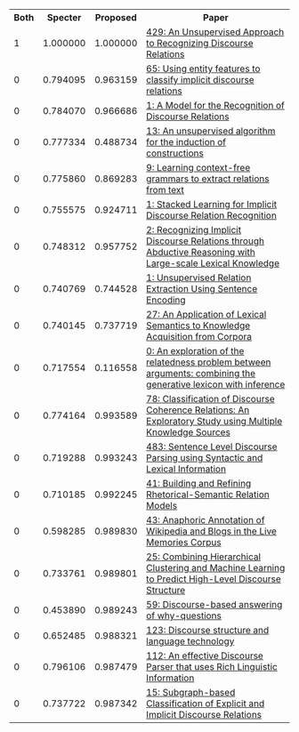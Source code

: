 <html><table><tr>
<th>Both</th>
<th>Specter</th>
<th>Proposed</th>
<th>Paper</th>
</tr>
<tr>
<td>1</td>
<td>1.000000</td>
<td>1.000000</td>
<td><a href="https://www.semanticscholar.org/paper/d208d98c010f3c1b5e2bc40180b9e2e69b88c289">429: An Unsupervised Approach to Recognizing Discourse Relations</a></td>
</tr>
<tr>
<td>0</td>
<td>0.794095</td>
<td>0.963159</td>
<td><a href="https://www.semanticscholar.org/paper/e7fceb9574cb0f9f2de46aa484a3d17cbffe9c7c">65: Using entity features to classify implicit discourse relations</a></td>
</tr>
<tr>
<td>0</td>
<td>0.784070</td>
<td>0.966686</td>
<td><a href="https://www.semanticscholar.org/paper/076c0ed79fd8f12ebb18a1828187c55d9e74110e">1: A Model for the Recognition of Discourse Relations</a></td>
</tr>
<tr>
<td>0</td>
<td>0.777334</td>
<td>0.488734</td>
<td><a href="https://www.semanticscholar.org/paper/c7bde1c6688053bc9cc5983fd4d6280330c748fa">13: An unsupervised algorithm for the induction of constructions</a></td>
</tr>
<tr>
<td>0</td>
<td>0.775860</td>
<td>0.869283</td>
<td><a href="https://www.semanticscholar.org/paper/9920dbf1101a52316f785fa99b4c4d616bea829a">9: Learning context-free grammars to extract relations from text</a></td>
</tr>
<tr>
<td>0</td>
<td>0.755575</td>
<td>0.924711</td>
<td><a href="https://www.semanticscholar.org/paper/2954ec776a920b7a6db8c15c8ccd885f6e7a20bb">1: Stacked Learning for Implicit Discourse Relation Recognition</a></td>
</tr>
<tr>
<td>0</td>
<td>0.748312</td>
<td>0.957752</td>
<td><a href="https://www.semanticscholar.org/paper/3999ee37e33204aea21672473c10bc9ff80555cf">2: Recognizing Implicit Discourse Relations through Abductive Reasoning with Large-scale Lexical Knowledge</a></td>
</tr>
<tr>
<td>0</td>
<td>0.740769</td>
<td>0.744528</td>
<td><a href="https://www.semanticscholar.org/paper/e2b5a5356e2fc7a8c9890258469e15375ecfeb98">1: Unsupervised Relation Extraction Using Sentence Encoding</a></td>
</tr>
<tr>
<td>0</td>
<td>0.740145</td>
<td>0.737719</td>
<td><a href="https://www.semanticscholar.org/paper/39ba9f7833c059ad2b165e4c38867d2043778667">27: An Application of Lexical Semantics to Knowledge Acquisition from Corpora</a></td>
</tr>
<tr>
<td>0</td>
<td>0.717554</td>
<td>0.116558</td>
<td><a href="https://www.semanticscholar.org/paper/eed592cebccc0a070d67d8b8c268a64c6865bb0f">0: An exploration of the relatedness problem between arguments: combining the generative lexicon with inference</a></td>
</tr>
<tr>
<td>0</td>
<td>0.774164</td>
<td>0.993589</td>
<td><a href="https://www.semanticscholar.org/paper/4daa4b252d372b8cdac7a742822bcb956e6c4965">78: Classification of Discourse Coherence Relations: An Exploratory Study using Multiple Knowledge Sources</a></td>
</tr>
<tr>
<td>0</td>
<td>0.719288</td>
<td>0.993243</td>
<td><a href="https://www.semanticscholar.org/paper/0b3858c0c31c6f0826c891a42367671f6e76d46c">483: Sentence Level Discourse Parsing using Syntactic and Lexical Information</a></td>
</tr>
<tr>
<td>0</td>
<td>0.710185</td>
<td>0.992245</td>
<td><a href="https://www.semanticscholar.org/paper/ba9cf313db857447d82e7bda13fd5c6681f8fb50">41: Building and Refining Rhetorical-Semantic Relation Models</a></td>
</tr>
<tr>
<td>0</td>
<td>0.598285</td>
<td>0.989830</td>
<td><a href="https://www.semanticscholar.org/paper/b59cb2d859da97edfbfccf0a69f89739f908e76e">43: Anaphoric Annotation of Wikipedia and Blogs in the Live Memories Corpus</a></td>
</tr>
<tr>
<td>0</td>
<td>0.733761</td>
<td>0.989801</td>
<td><a href="https://www.semanticscholar.org/paper/4c3406d568b796c23ff71979bfc7c8e8c623fb37">25: Combining Hierarchical Clustering and Machine Learning to Predict High-Level Discourse Structure</a></td>
</tr>
<tr>
<td>0</td>
<td>0.453890</td>
<td>0.989243</td>
<td><a href="https://www.semanticscholar.org/paper/bc4b4854967230dbd3a3f7b5407681e4d2629489">59: Discourse-based answering of why-questions</a></td>
</tr>
<tr>
<td>0</td>
<td>0.652485</td>
<td>0.988321</td>
<td><a href="https://www.semanticscholar.org/paper/e88781320c0677b04477933fdd62f537767dd6cd">123: Discourse structure and language technology</a></td>
</tr>
<tr>
<td>0</td>
<td>0.796106</td>
<td>0.987479</td>
<td><a href="https://www.semanticscholar.org/paper/5981b4a71ed1236cdd58df1c09cda351670151d0">112: An effective Discourse Parser that uses Rich Linguistic Information</a></td>
</tr>
<tr>
<td>0</td>
<td>0.737722</td>
<td>0.987342</td>
<td><a href="https://www.semanticscholar.org/paper/bc071440697feb84bb88040e40eb8bed233c0f4d">15: Subgraph-based Classification of Explicit and Implicit Discourse Relations</a></td>
</tr>
</table></html>
